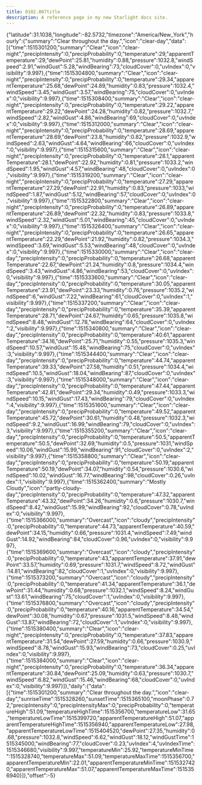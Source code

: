```yaml
---
title: 0102.007title
description: A reference page in my new Starlight docs site.
---
```

{"latitude":31.1038,"longitude":-82.5732,"timezone":"America/New_York","hourly":{"summary":"Clear throughout the day.","icon":"clear-day","data":[{"time":1515301200,"summary":"Clear","icon":"clear-night","precipIntensity":0,"precipProbability":0,"temperature":29,"apparentTemperature":29,"dewPoint":25.81,"humidity":0.88,"pressure":1032.8,"windSpeed":2.91,"windGust":5.28,"windBearing":73,"cloudCover":0,"uvIndex":0,"visibility":9.997},{"time":1515304800,"summary":"Clear","icon":"clear-night","precipIntensity":0,"precipProbability":0,"temperature":29.34,"apparentTemperature":25.68,"dewPoint":24.89,"humidity":0.83,"pressure":1032.4,"windSpeed":3.45,"windGust":3.57,"windBearing":75,"cloudCover":0,"uvIndex":0,"visibility":9.997},{"time":1515308400,"summary":"Clear","icon":"clear-night","precipIntensity":0,"precipProbability":0,"temperature":29.22,"apparentTemperature":29.22,"dewPoint":24.28,"humidity":0.82,"pressure":1032.7,"windSpeed":2.82,"windGust":4.86,"windBearing":69,"cloudCover":0,"uvIndex":0,"visibility":9.997},{"time":1515312000,"summary":"Clear","icon":"clear-night","precipIntensity":0,"precipProbability":0,"temperature":28.69,"apparentTemperature":28.69,"dewPoint":23.8,"humidity":0.82,"pressure":1032.9,"windSpeed":2.63,"windGust":4.64,"windBearing":66,"cloudCover":0,"uvIndex":0,"visibility":9.997},{"time":1515315600,"summary":"Clear","icon":"clear-night","precipIntensity":0,"precipProbability":0,"temperature":28.1,"apparentTemperature":28.1,"dewPoint":22.92,"humidity":0.81,"pressure":1033.2,"windSpeed":1.95,"windGust":4.57,"windBearing":48,"cloudCover":0,"uvIndex":0,"visibility":9.997},{"time":1515319200,"summary":"Clear","icon":"clear-night","precipIntensity":0,"precipProbability":0,"temperature":27.29,"apparentTemperature":27.29,"dewPoint":22.91,"humidity":0.83,"pressure":1033,"windSpeed":1.87,"windGust":5.12,"windBearing":57,"cloudCover":0,"uvIndex":0,"visibility":9.997},{"time":1515322800,"summary":"Clear","icon":"clear-night","precipIntensity":0,"precipProbability":0,"temperature":26.89,"apparentTemperature":26.89,"dewPoint":22.32,"humidity":0.83,"pressure":1033.8,"windSpeed":2.32,"windGust":5.01,"windBearing":45,"cloudCover":0,"uvIndex":0,"visibility":9.997},{"time":1515326400,"summary":"Clear","icon":"clear-night","precipIntensity":0,"precipProbability":0,"temperature":26.65,"apparentTemperature":22.29,"dewPoint":21.92,"humidity":0.82,"pressure":1034.3,"windSpeed":3.69,"windGust":5.53,"windBearing":48,"cloudCover":0,"uvIndex":0,"visibility":9.997},{"time":1515330000,"summary":"Clear","icon":"clear-day","precipIntensity":0,"precipProbability":0,"temperature":26.68,"apparentTemperature":22.67,"dewPoint":21.24,"humidity":0.8,"pressure":1034.4,"windSpeed":3.43,"windGust":4.86,"windBearing":53,"cloudCover":0,"uvIndex":0,"visibility":9.997},{"time":1515333600,"summary":"Clear","icon":"clear-day","precipIntensity":0,"precipProbability":0,"temperature":30.05,"apparentTemperature":23.91,"dewPoint":23.33,"humidity":0.76,"pressure":1035.2,"windSpeed":6,"windGust":7.22,"windBearing":61,"cloudCover":0,"uvIndex":1,"visibility":9.997},{"time":1515337200,"summary":"Clear","icon":"clear-day","precipIntensity":0,"precipProbability":0,"temperature":35.39,"apparentTemperature":28.71,"dewPoint":24.67,"humidity":0.65,"pressure":1035.8,"windSpeed":8.48,"windGust":12.78,"windBearing":64,"cloudCover":0,"uvIndex":2,"visibility":9.997},{"time":1515340800,"summary":"Clear","icon":"clear-day","precipIntensity":0,"precipProbability":0,"temperature":40.61,"apparentTemperature":34.16,"dewPoint":25.71,"humidity":0.55,"pressure":1035.3,"windSpeed":10.57,"windGust":15.48,"windBearing":75,"cloudCover":0,"uvIndex":3,"visibility":9.997},{"time":1515344400,"summary":"Clear","icon":"clear-day","precipIntensity":0,"precipProbability":0,"temperature":44.74,"apparentTemperature":39.33,"dewPoint":27.58,"humidity":0.51,"pressure":1034.4,"windSpeed":10.5,"windGust":18.04,"windBearing":87,"cloudCover":0,"uvIndex":3,"visibility":9.997},{"time":1515348000,"summary":"Clear","icon":"clear-day","precipIntensity":0,"precipProbability":0,"temperature":47.44,"apparentTemperature":42.81,"dewPoint":29.34,"humidity":0.49,"pressure":1033.3,"windSpeed":10.15,"windGust":17.43,"windBearing":79,"cloudCover":0,"uvIndex":4,"visibility":9.997},{"time":1515351600,"summary":"Clear","icon":"clear-day","precipIntensity":0,"precipProbability":0,"temperature":49.52,"apparentTemperature":45.72,"dewPoint":30.61,"humidity":0.48,"pressure":1032.3,"windSpeed":9.2,"windGust":16.99,"windBearing":79,"cloudCover":0,"uvIndex":3,"visibility":9.997},{"time":1515355200,"summary":"Clear","icon":"clear-day","precipIntensity":0,"precipProbability":0,"temperature":50.5,"apparentTemperature":50.5,"dewPoint":32.69,"humidity":0.5,"pressure":1031,"windSpeed":10.06,"windGust":15.99,"windBearing":91,"cloudCover":0,"uvIndex":2,"visibility":9.997},{"time":1515358800,"summary":"Clear","icon":"clear-day","precipIntensity":0,"precipProbability":0,"temperature":50.19,"apparentTemperature":50.19,"dewPoint":34.07,"humidity":0.54,"pressure":1030.6,"windSpeed":10.02,"windGust":16.77,"windBearing":98,"cloudCover":0.26,"uvIndex":1,"visibility":9.997},{"time":1515362400,"summary":"Mostly Cloudy","icon":"partly-cloudy-day","precipIntensity":0,"precipProbability":0,"temperature":47.32,"apparentTemperature":43.32,"dewPoint":34.26,"humidity":0.6,"pressure":1030.7,"windSpeed":8.42,"windGust":15.99,"windBearing":92,"cloudCover":0.78,"uvIndex":0,"visibility":9.997},{"time":1515366000,"summary":"Overcast","icon":"cloudy","precipIntensity":0,"precipProbability":0,"temperature":44.73,"apparentTemperature":40.59,"dewPoint":34.15,"humidity":0.66,"pressure":1031.4,"windSpeed":7.49,"windGust":14.92,"windBearing":84,"cloudCover":0.96,"uvIndex":0,"visibility":9.997},{"time":1515369600,"summary":"Overcast","icon":"cloudy","precipIntensity":0,"precipProbability":0,"temperature":43,"apparentTemperature":37.91,"dewPoint":33.57,"humidity":0.69,"pressure":1031.7,"windSpeed":8.72,"windGust":14.81,"windBearing":82,"cloudCover":1,"uvIndex":0,"visibility":9.997},{"time":1515373200,"summary":"Overcast","icon":"cloudy","precipIntensity":0,"precipProbability":0,"temperature":41.34,"apparentTemperature":36.1,"dewPoint":31.44,"humidity":0.68,"pressure":1032.1,"windSpeed":8.24,"windGust":13.61,"windBearing":75,"cloudCover":1,"uvIndex":0,"visibility":9.997},{"time":1515376800,"summary":"Overcast","icon":"cloudy","precipIntensity":0,"precipProbability":0,"temperature":40.16,"apparentTemperature":34.54,"dewPoint":30.08,"humidity":0.67,"pressure":1031.5,"windSpeed":8.48,"windGust":13.87,"windBearing":72,"cloudCover":1,"uvIndex":0,"visibility":9.997},{"time":1515380400,"summary":"Clear","icon":"clear-night","precipIntensity":0,"precipProbability":0,"temperature":37.83,"apparentTemperature":31.54,"dewPoint":27.59,"humidity":0.66,"pressure":1030.9,"windSpeed":8.78,"windGust":15.93,"windBearing":73,"cloudCover":0.25,"uvIndex":0,"visibility":9.997},{"time":1515384000,"summary":"Clear","icon":"clear-night","precipIntensity":0,"precipProbability":0,"temperature":36.34,"apparentTemperature":30.84,"dewPoint":25.09,"humidity":0.63,"pressure":1030.7,"windSpeed":6.82,"windGust":15.46,"windBearing":68,"cloudCover":0,"uvIndex":0,"visibility":9.997}]},"daily":{"data":[{"time":1515301200,"summary":"Clear throughout the day.","icon":"clear-day","sunriseTime":1515328260,"sunsetTime":1515365100,"moonPhase":0.72,"precipIntensity":0,"precipIntensityMax":0,"precipProbability":0,"temperatureHigh":51.09,"temperatureHighTime":1515356700,"temperatureLow":31.65,"temperatureLowTime":1515399720,"apparentTemperatureHigh":51.07,"apparentTemperatureHighTime":1515356940,"apparentTemperatureLow":27.98,"apparentTemperatureLowTime":1515404520,"dewPoint":27.35,"humidity":0.68,"pressure":1032.8,"windSpeed":6.62,"windGust":18.12,"windGustTime":1515345000,"windBearing":77,"cloudCover":0.23,"uvIndex":4,"uvIndexTime":1515346680,"visibility":9.997,"temperatureMin":25.92,"temperatureMinTime":1515328740,"temperatureMax":51.09,"temperatureMaxTime":1515356700,"apparentTemperatureMin":22.01,"apparentTemperatureMinTime":1515327420,"apparentTemperatureMax":51.07,"apparentTemperatureMaxTime":1515356940}]},"offset":-5}
